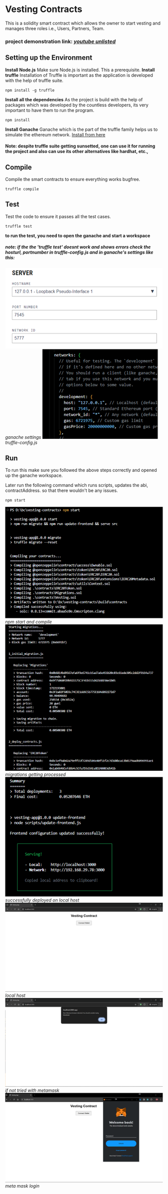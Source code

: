 # Vesting Contracts

This is a solidity smart contract which allows the owner to start vesting and manages three roles i.e., Users, Partners, Team.

### project demonstration link: _[youtube unlisted](https://youtu.be/C3vvfBScpH4)_

## Setting up the Environment

**Install Node.js**
Make sure Node.js is installed. This a prerequisite.
**Install truffle**
Installation of Truffle is important as the application is developed with the help of truffle suite.

    npm install -g truffle

**Install all the dependencies**
As the project is build with the help of packages which was developed by the countless developers, its very important to have them to run the program.

    npm install

**Install Ganache**
Ganache which is the part of the truffle family helps us to simulate the ethereum network.
[Install from here](https://archive.trufflesuite.com/ganache/)

#### Note: despite truffle suite getting sunsetted, one can use it for running the project and also can use its other alternatives like hardhat, etc.,

## Compile

Compile the smart contracts to ensure everything works bugfree.

    truffle compile

## Test

Test the code to ensure it passes all the test cases.

    truffle test

**to run the test, you need to open the ganache and start a workspace**

##### note: if the the _'truffle test'_ doesnt work and shows errors check the hosturl, portnumber in _truffle-config.js_ and in _ganache's_ settings like this:

![Ganache](image.png)
_ganache settings_
![truffle-config.js](image-1.png)
_truffle-config.js_

## Run

To run this make sure you followed the above steps correctly and opened up the ganache workspace.

Later run the following command which runs scripts, updates the abi, contractAddress. so that there wouldn't be any issues.

    npm start

![npm start](image-2.png)
_npm start and compile_
![migrations](image-3.png)
_migrations getting processed_
![url address](image-4.png)
_successfully deployed on local host_
![local host](image-5.png)
_local host_
![warning](image-6.png)
_if not tried with metamask_
![meta mask](image-7.png)
_meta mask login_
